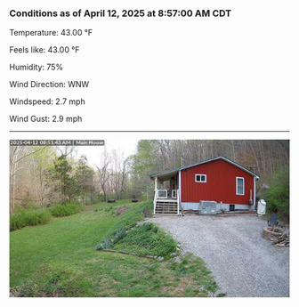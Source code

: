 ### Conditions as of April 12, 2025 at 8:57:00 AM CDT 

Temperature: 43.00 &deg;F

Feels like: 43.00 &deg;F

Humidity: 75%

Wind Direction: WNW

Windspeed: 2.7 mph

Wind Gust: 2.9 mph

---

<img src="./images/latest.jpeg"/>

